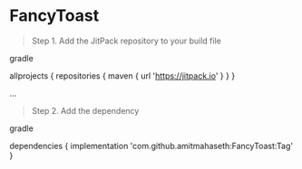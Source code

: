 # FancyToast
> Step 1. Add the JitPack repository to your build file

gradle

allprojects {
	repositories {
	maven { url 'https://jitpack.io' }
	}
	}
	
 ...
 
  > Step 2. Add the dependency
  
gradle
  
 dependencies {
	    implementation 'com.github.amitmahaseth:FancyToast:Tag'
	}
